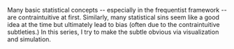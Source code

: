Many basic statistical concepts -- especially in the frequentist framework -- are contraintuitive at first. Similarly, many statistical sins seem like a good idea at the time but ultimately lead to bias (often due to the contraintuitive subtleties.) In this series, I try to make the subtle obvious via visualization and simulation. 